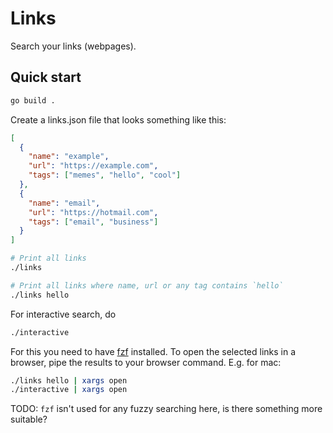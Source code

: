 # Links

Search your links (webpages).

## Quick start

```sh
go build .
```

Create a links.json file that looks something like this:

```json
[
  {
    "name": "example",
    "url": "https://example.com",
    "tags": ["memes", "hello", "cool"]
  },
  {
    "name": "email",
    "url": "https://hotmail.com",
    "tags": ["email", "business"]
  }
]
```

```sh
# Print all links
./links

# Print all links where name, url or any tag contains `hello`
./links hello
```

For interactive search, do

```sh
./interactive
```

For this you need to have [fzf](https://github.com/junegunn/fzf) installed. To open the selected links in a browser, pipe the results to your browser command. E.g. for mac:

```sh
./links hello | xargs open
./interactive | xargs open
```

TODO: `fzf` isn't used for any fuzzy searching here, is there something more suitable?
